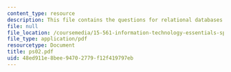 ```yaml
---
content_type: resource
description: This file contains the questions for relational databases.
file: null
file_location: /coursemedia/15-561-information-technology-essentials-spring-2005/48ed911e8bee94702779f12f419797eb_ps02.pdf
file_type: application/pdf
resourcetype: Document
title: ps02.pdf
uid: 48ed911e-8bee-9470-2779-f12f419797eb
---
```

